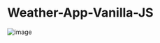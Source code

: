 # Weather-App-Vanilla-JS
![image](https://user-images.githubusercontent.com/78379610/202027801-9fb37d86-98ec-406c-98c7-ca356171a850.png)
